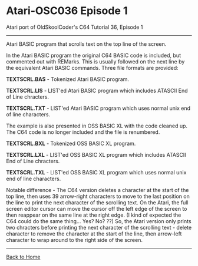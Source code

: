 # Atari-OSC036 Episode 1
Atari port of OldSkoolCoder's C64 Tutorial 36, Episode 1 

---

Atari BASIC program that scrolls text on the top line of the screen.

In the Atari BASIC program the original C64 BASIC code is included, but commented out with REMarks.  This is usually followed on the next line by the equivalent Atari BASIC commands.   Three file formats are provided: 

**TEXTSCRL.BAS** - Tokenized Atari BASIC program.  

**TEXTSCRL.LIS** - LIST'ed Atari BASIC program which includes ATASCII End of Line chracters.

**TEXTSCRL.TXT** - LIST'ed Atari BASIC program which uses normal unix end of line characters.


The example is also presented in OSS BASIC XL with the code cleaned up.   The C64 code is no longer included and the file is renumbered.

**TEXTSCRL.BXL** - Tokenized OSS BASIC XL program.  

**TEXTSCRL.LXL** - LIST'ed OSS BASIC XL program which includes ATASCII End of Line chracters.

**TEXTSCRL.TXL** - LIST'ed OSS BASIC XL program which uses normal unix end of line characters.


Notable difference - The C64 version deletes a character at the start of the top line, then uses 39 arrow-right characters to move to the last position on the line to print the next character of the scrolling text.   On the Atari, the full screen editor cursor can move the cursor off the left edge of the screen to then reappear on the same line at the right edge.   (I kind of expected the C64 could do the same thing... Yes?  No? ??)  So, the Atari version only prints two chracters before printing the next character of the scrolling text - delete character to remove the character at the start of the line, then arrow-left character to wrap around to the right side of the screen. 

---

[Back to Home](https://github.com/kenjennings/Atari-OSC036/blob/master/README.md "Home") 
